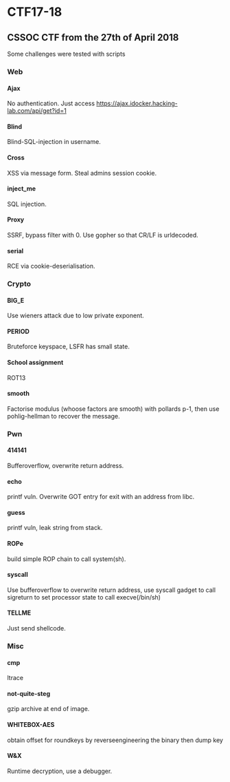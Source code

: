 # CTF17-18
## CSSOC CTF from the 27th of April 2018

Some challenges were tested with scripts

### Web

#### Ajax

No authentication. Just access https://ajax.idocker.hacking-lab.com/api/get?id=1

#### Blind

Blind-SQL-injection in username.

#### Cross

XSS via message form. Steal admins session cookie.

#### inject_me

SQL injection.

#### Proxy

SSRF, bypass filter with 0. Use gopher so that CR/LF is urldecoded.

#### serial

RCE via cookie-deserialisation.

### Crypto

#### BIG_E

Use wieners attack due to low private exponent.

#### PERIOD

Bruteforce keyspace, LSFR has small state.

#### School assignment

ROT13

#### smooth

Factorise modulus (whoose factors are smooth) with pollards p-1, then use pohlig-hellman to recover the message.

### Pwn

#### 414141

Bufferoverflow, overwrite return address.

#### echo

printf vuln. Overwrite GOT entry for exit with an address from libc.

#### guess

printf vuln, leak string from stack.

#### ROPe

build simple ROP chain to call system(sh).

#### syscall

Use bufferoverflow to overwrite return address, use syscall gadget to call sigreturn to set processor state to call execve(/bin/sh)

#### TELLME

Just send shellcode.

### Misc

#### cmp

ltrace

#### not-quite-steg

gzip archive at end of image.

#### WHITEBOX-AES

obtain offset for roundkeys by reverseengineering the binary then dump key

#### W&X

Runtime decryption, use a debugger.

